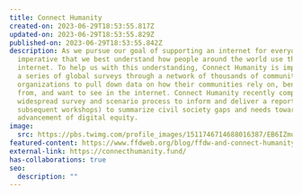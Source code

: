 ```yaml
---
title: Connect Humanity
created-on: 2023-06-29T18:53:55.817Z
updated-on: 2023-06-29T18:53:55.829Z
published-on: 2023-06-29T18:53:55.842Z
description: As we pursue our goal of supporting an internet for everyone, it is
  imperative that we best understand how people around the world use the
  internet. To help us with this understanding, Connect Humanity is implementing
  a series of global surveys through a network of thousands of community-focused
  organizations to pull down data on how their communities rely on, benefit
  from, and want to see in the internet. Connect Humanity recently completed a
  widespread survey and scenario process to inform and deliver a report (and
  subsequent workshops) to summarize civil society gaps and needs toward the
  advancement of digital equity.
image:
  src: https://pbs.twimg.com/profile_images/1511746714688016387/EB6IZmuH_400x400.jpg
featured-content: https://www.ffdweb.org/blog/ffdw-and-connect-humanity-empowering-an-equitable-digital-future
external-link: https://connecthumanity.fund/
has-collaborations: true
seo:
  description: ""
---
```

